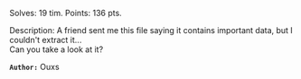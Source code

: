 
Solves: 19 tim.
Points: 136 pts.

Description:
A friend sent me this file saying it contains important data, but I couldn't extract it...  
Can you take a look at it?

**`Author:`** Ouxs

